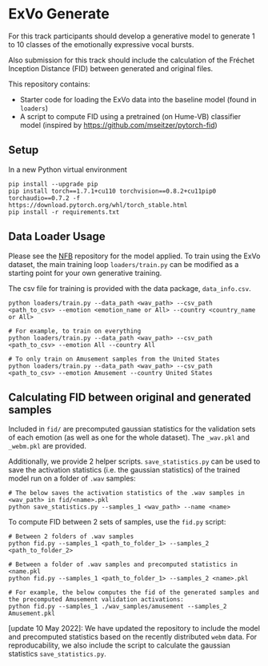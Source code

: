 # ExVo Generate
For this track participants should develop a generative model to generate 1 to 10 classes of the emotionally expressive vocal bursts.

Also submission for this track should include the calculation of the Fréchet Inception Distance (FID) between generated and original files. 

This repository contains:
- Starter code for loading the ExVo data into the baseline model (found in `loaders`)
- A script to compute FID using a pretrained (on Hume-VB) classifier model (inspired by https://github.com/mseitzer/pytorch-fid)

## Setup

In a new Python virtual environment
```
pip install --upgrade pip
pip install torch==1.7.1+cu110 torchvision==0.8.2+cu11pip0 torchaudio==0.7.2 -f https://download.pytorch.org/whl/torch_stable.html
pip install -r requirements.txt
```

## Data Loader Usage

Please see the [NFB](https://github.com/nfb-onf/sound-of-laughter) repository for the model applied. To train using the ExVo dataset, the main training loop `loaders/train.py` can be modified as a starting point for your own generative training.

The csv file for training is provided with the data package, `data_info.csv`.

```
python loaders/train.py --data_path <wav_path> --csv_path <path_to_csv> --emotion <emotion_name or All> --country <country_name or All>

# For example, to train on everything
python loaders/train.py --data_path <wav_path> --csv_path <path_to_csv> --emotion All --country All

# To only train on Amusement samples from the United States
python loaders/train.py --data_path <wav_path> --csv_path <path_to_csv> --emotion Amusement --country United States
```

## Calculating FID between original and generated samples
Included in `fid/` are precomputed gaussian statistics for the validation sets of each emotion (as well as one for the whole dataset). The `_wav.pkl` and  `_webm.pkl` are provided. 

Additionally, we provide 2 helper scripts. `save_statistics.py` can be used to save the activation statistics (i.e. the gaussian statistics) of the trained model run on a folder of `.wav` samples:
```
# The below saves the activation statistics of the .wav samples in <wav_path> in fid/<name>.pkl
python save_statistics.py --samples_1 <wav_path> --name <name>
```

To compute FID between 2 sets of samples, use the `fid.py` script:
```
# Between 2 folders of .wav samples
python fid.py --samples_1 <path_to_folder_1> --samples_2 <path_to_folder_2>

# Between a folder of .wav samples and precomputed statistics in <name.pkl
python fid.py --samples_1 <path_to_folder_1> --samples_2 <name>.pkl

# For example, the below computes the fid of the generated samples and the precomputed Amusement validation activations:
python fid.py --samples_1 ./wav_samples/amusement --samples_2 Amusement.pkl
```

[update 10 May 2022]: We have updated the repository to include the model and precomputed statistics based on the recently distributed `webm` data. For reproducability, we also include the script to calculate the gaussian statistics `save_statistics.py`. 





